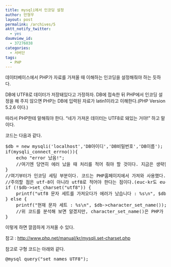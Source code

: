 ```yaml
---
title: mysqli에서 인코딩 설정
author: 안형우
layout: post
permalink: /archives/5
aktt_notify_twitter:
  - yes
daumview_id:
  - 37276038
categories:
  - 서버단
tags:
  - PHP
---
```

데이터베이스에서 PHP가 자료를 가져올 때 이해하는 인코딩을 설정해줘야 하는 듯하다.

DB에 UTF8로 데이터가 저장돼있다고 가정하자. DB에 접속한 뒤 PHP에서 인코딩 설정을 해 주지 않으면 PHP는 DB에 입력된 자료가 latin1이라고 이해한다.(PHP Version 5.2.6 이다.)

따라서 PHP한테 말해줘야 한다. &#8220;네가 가져온 데이터는 UTF8로 돼있는 거야!&#8221; 하고 말이다.

코드는 다음과 같다.

<pre class="brush:php">$db = new mysqli('localhost','DB아이디','DB비밀번호','DB이름');
if(mysqli_connect_errno()){
	echo "error 났음!";
	//여기엔 당연히 에러 났을 때 처리를 적어 줘야 할 것이다. 지금은 생략한다.
}
//여기부터가 인코딩 세팅 부분이다. 코드는 PHP홈페이지에서 가져와 사용했다.
//주의할 점은 utf-8이 아니라 utf8로 적어야 한다는 점이다.(euc-kr도 euckr로 적어야 합니다.)
if (!$db-&gt;set_charset("utf8")) {
	printf("utf8 문자 세트를 가져오다가 에러가 났습니다 : %s\n", $db-&gt;error);
} else {
	printf("현재 문자 세트 : %s\n", $db-&gt;character_set_name());
	//위 코드를 분석해 보면 알겠지만, character_set_name()은 PHP가 DB 인코딩을 뭘로 이해하고 있는지 가져오는 메서드다.
}</pre>

이렇게 하면 깔끔하게 가져올 수 있다.

참고 : <a href="http://www.php.net/manual/kr/mysqli.set-charset.php" target="_blank">http://www.php.net/manual/kr/mysqli.set-charset.php</a>

참고로 구형 코드는 아래와 같다.

<pre>@mysql_query("set names UTF8");</pre>